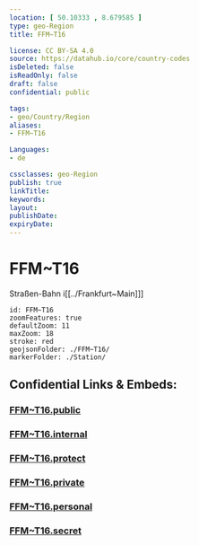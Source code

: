 ```yaml
---
location: [ 50.10333 , 8.679585 ] 
type: geo-Region
title: FFM~T16

license: CC BY-SA 4.0
source: https://datahub.io/core/country-codes
isDeleted: false
isReadOnly: false
draft: false
confidential: public

tags:
- geo/Country/Region
aliases:
- FFM~T16

Languages:
- de

cssclasses: geo-Region
publish: true
linkTitle: 
keywords: 
layout: 
publishDate: 
expiryDate: 
---
```


# FFM~T16

Straßen-Bahn i[[../Frankfurt~Main]]]  

```leaflet
id: FFM~T16
zoomFeatures: true 
defaultZoom: 11 
maxZoom: 18
stroke: red
geojsonFolder: ./FFM~T16/
markerFolder: ./Station/
```


## Confidential Links & Embeds: 

### [FFM~T16.public](/_public/\Earth\Continent\Europe\Europe~Central\Germany\Germany~West\Hessen\counties~Hessen\Frankfurt~MainFFM~T16.public.md) 

### [FFM~T16.internal](/_internal/\Earth\Continent\Europe\Europe~Central\Germany\Germany~West\Hessen\counties~Hessen\Frankfurt~MainFFM~T16.internal.md) 

### [FFM~T16.protect](/_protect/\Earth\Continent\Europe\Europe~Central\Germany\Germany~West\Hessen\counties~Hessen\Frankfurt~MainFFM~T16.protect.md) 

### [FFM~T16.private](/_private/\Earth\Continent\Europe\Europe~Central\Germany\Germany~West\Hessen\counties~Hessen\Frankfurt~MainFFM~T16.private.md) 

### [FFM~T16.personal](/_personal/\Earth\Continent\Europe\Europe~Central\Germany\Germany~West\Hessen\counties~Hessen\Frankfurt~MainFFM~T16.personal.md) 

### [FFM~T16.secret](/_secret/\Earth\Continent\Europe\Europe~Central\Germany\Germany~West\Hessen\counties~Hessen\Frankfurt~MainFFM~T16.secret.md)

